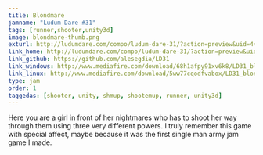 ```yaml
---
title: Blondmare
jamname: "Ludum Dare #31"
tags: [runner,shooter,unity3d]
image: blondmare-thumb.png
exturl: http://ludumdare.com/compo/ludum-dare-31/?action=preview&uid=44038
link_home: http://ludumdare.com/compo/ludum-dare-31/?action=preview&uid=44038
link_github: https://github.com/alesegdia/LD31
link_windows: http://www.mediafire.com/download/68h1afpy91xv6k8/LD31_blondmare_win.rar
link_linux: http://www.mediafire.com/download/5ww77cqodfvabox/LD31_blondmare_linux.rar
type: jam
order: 1
taggedas: [shooter, unity, shmup, shootemup, runner, unity3d]
---
```


Here you are a girl in front of her nightmares who has to shoot her way through them
using three very different powers. I truly remember this game with special affect,
maybe because it was the first single man army jam game I made.

